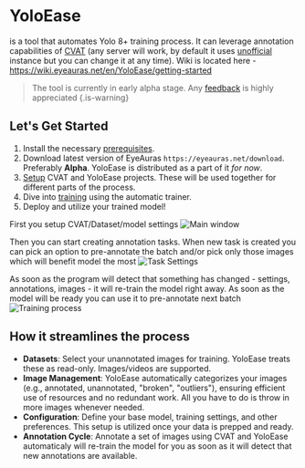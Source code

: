 # YoloEase
is a tool that automates Yolo 8+ training process. It can leverage annotation capabilities of [CVAT](https://www.cvat.ai/) (any server will work, by default it uses [unofficial](https://cvat.eyeauras.net/) instance but you can change it at any time).
Wiki is located here - https://wiki.eyeauras.net/en/YoloEase/getting-started

> The tool is currently in early alpha stage. Any [feedback](https://wiki.eyeauras.net/en/contacts) is highly appreciated
{.is-warning}

## Let's Get Started
1. Install the necessary [prerequisites](https://wiki.eyeauras.net/en/YoloEase/prerequisites).
2. Download latest version of EyeAuras ```https://eyeauras.net/download```. Preferably **Alpha**. YoloEase is distributed as a part of it *for now*. 
3. [Setup](https://wiki.eyeauras.net/en/YoloEase/how-to-setup-project) CVAT and YoloEase projects. These will be used together for different parts of the process.
4. Dive into [training](https://wiki.eyeauras.net/en/YoloEase/how-to-use-automatic-trainer) using the automatic trainer.
5. Deploy and utilize your trained model!

First you setup CVAT/Dataset/model settings
![Main window](https://i.imgur.com/Mm7J8nc.png)

Then you can start creating annotation tasks. When new task is created you can pick an option to pre-annotate the batch and/or pick only those images which will benefit model the most
![Task Settings](https://i.imgur.com/a9owC7c.png)

As soon as the program will detect that something has changed - settings, annotations, images - it will re-train the model right away. As soon as the model will be ready you can use it to pre-annotate next batch
![Training process](https://i.imgur.com/gunKrAJ.png)


## How it streamlines the process
- **Datasets**: Select your unannotated images for training. YoloEase treats these as read-only. Images/videos are supported. 
- **Image Management**: YoloEase automatically categorizes your images (e.g., annotated, unannotated, "broken", "outliers"), ensuring efficient use of resources and no redundant work. All you have to do is throw in more images whenever needed.
- **Configuration**: Define your base model, training settings, and other preferences. This setup is utilized once your data is prepped and ready.
- **Annotation Cycle**: Annotate a set of images using CVAT and YoloEase automaticaly will re-train the model for you as soon as it will detect that new annotations are available.



